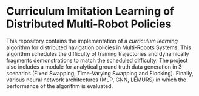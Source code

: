 # Curriculum Imitation Learning of Distributed Multi-Robot Policies

This repository contains the implementation of a *curriculum learning* algorithm for distributed navigation policies in Multi-Robots Systems. This algorithm schedules the difficulty of training trajectories and dynamically fragments demonstrations to match the scheduled difficulty.
The project also includes a module for analytical ground truth data generation in 3 scenarios (Fixed Swapping, Time-Varying Swapping and Flocking). Finally, various neural network architectures (MLP, GNN, LEMURS) in which the performance of the algorithm is evaluated.